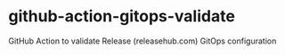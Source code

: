 # github-action-gitops-validate
GitHub Action to validate Release (releasehub.com) GitOps configuration
